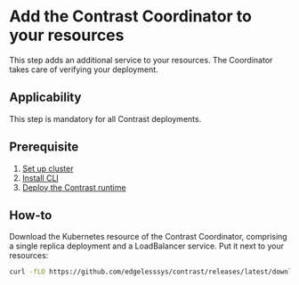 # Add the Contrast Coordinator to your resources

This step adds an additional service to your resources. The Coordinator takes care of verifying your deployment.

## Applicability

This step is mandatory for all Contrast deployments.

## Prerequisite

1. [Set up cluster](../cluster-setup/aks.md)
2. [Install CLI](../install-cli.md)
3. [Deploy the Contrast runtime](./runtime-deployment.md)

## How-to
Download the Kubernetes resource of the Contrast Coordinator, comprising a single replica deployment and a LoadBalancer service. Put it next to your resources:

```sh
curl -fLO https://github.com/edgelesssys/contrast/releases/latest/download/coordinator.yml --output-dir deployment
```
